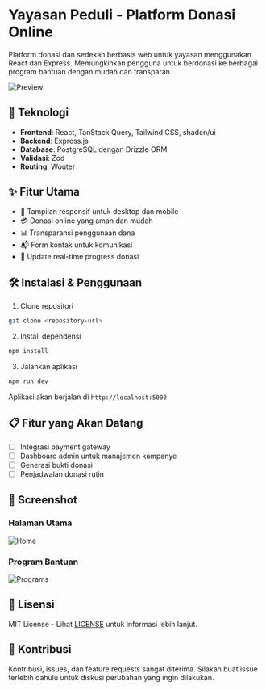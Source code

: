 # Yayasan Peduli - Platform Donasi Online

Platform donasi dan sedekah berbasis web untuk yayasan menggunakan React dan Express. Memungkinkan pengguna untuk berdonasi ke berbagai program bantuan dengan mudah dan transparan.

![Preview](https://images.unsplash.com/photo-1488521787991-ed7bbaae773c?q=80&w=600)

## 🚀 Teknologi

- **Frontend**: React, TanStack Query, Tailwind CSS, shadcn/ui
- **Backend**: Express.js
- **Database**: PostgreSQL dengan Drizzle ORM
- **Validasi**: Zod
- **Routing**: Wouter

## ✨ Fitur Utama

- 📱 Tampilan responsif untuk desktop dan mobile
- 💳 Donasi online yang aman dan mudah
- 📊 Transparansi penggunaan dana
- 📬 Form kontak untuk komunikasi
- 🔄 Update real-time progress donasi

## 🛠️ Instalasi & Penggunaan

1. Clone repositori
```bash
git clone <repository-url>
```

2. Install dependensi
```bash
npm install
```

3. Jalankan aplikasi
```bash
npm run dev
```

Aplikasi akan berjalan di `http://localhost:5000`

## 📋 Fitur yang Akan Datang

- [ ] Integrasi payment gateway
- [ ] Dashboard admin untuk manajemen kampanye
- [ ] Generasi bukti donasi
- [ ] Penjadwalan donasi rutin

## 📸 Screenshot

### Halaman Utama
![Home](https://images.unsplash.com/photo-1488521787991-ed7bbaae773c?q=80&w=300)

### Program Bantuan
![Programs](https://images.unsplash.com/photo-1593113616828-6f22bca04804?q=80&w=300)

## 📝 Lisensi

MIT License - Lihat [LICENSE](LICENSE) untuk informasi lebih lanjut.

## 🤝 Kontribusi

Kontribusi, issues, dan feature requests sangat diterima. Silakan buat issue terlebih dahulu untuk diskusi perubahan yang ingin dilakukan.
